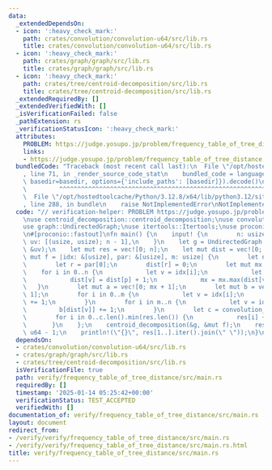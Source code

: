 ```yaml
---
data:
  _extendedDependsOn:
  - icon: ':heavy_check_mark:'
    path: crates/convolution/convolution-u64/src/lib.rs
    title: crates/convolution/convolution-u64/src/lib.rs
  - icon: ':heavy_check_mark:'
    path: crates/graph/graph/src/lib.rs
    title: crates/graph/graph/src/lib.rs
  - icon: ':heavy_check_mark:'
    path: crates/tree/centroid-decomposition/src/lib.rs
    title: crates/tree/centroid-decomposition/src/lib.rs
  _extendedRequiredBy: []
  _extendedVerifiedWith: []
  _isVerificationFailed: false
  _pathExtension: rs
  _verificationStatusIcon: ':heavy_check_mark:'
  attributes:
    PROBLEM: https://judge.yosupo.jp/problem/frequency_table_of_tree_distance
    links:
    - https://judge.yosupo.jp/problem/frequency_table_of_tree_distance
  bundledCode: "Traceback (most recent call last):\n  File \"/opt/hostedtoolcache/Python/3.12.8/x64/lib/python3.12/site-packages/onlinejudge_verify/documentation/build.py\"\
    , line 71, in _render_source_code_stat\n    bundled_code = language.bundle(stat.path,\
    \ basedir=basedir, options={'include_paths': [basedir]}).decode()\n          \
    \         ^^^^^^^^^^^^^^^^^^^^^^^^^^^^^^^^^^^^^^^^^^^^^^^^^^^^^^^^^^^^^^^^^^^^^^^^^^^^^^^^^\n\
    \  File \"/opt/hostedtoolcache/Python/3.12.8/x64/lib/python3.12/site-packages/onlinejudge_verify/languages/rust.py\"\
    , line 288, in bundle\n    raise NotImplementedError\nNotImplementedError\n"
  code: "// verification-helper: PROBLEM https://judge.yosupo.jp/problem/frequency_table_of_tree_distance\n\
    \nuse centroid_decomposition::centroid_decomposition;\nuse convolution_u64::convolution_u64;\n\
    use graph::UndirectedGraph;\nuse itertools::Itertools;\nuse proconio::input;\n\
    \n#[proconio::fastout]\nfn main() {\n    input! {\n        n: usize,\n       \
    \ uv: [(usize, usize); n - 1],\n    }\n    let g = UndirectedGraph::from_unweighted_edges(n,\
    \ &uv);\n    let mut res = vec![0; n];\n    let mut dist = vec![0; n];\n    let\
    \ mut f = |idx: &[usize], par: &[usize], m: usize| {\n        let n = idx.len();\n\
    \        let r = par[0];\n        dist[r] = 0;\n        let mut mx = 0;\n    \
    \    for i in 0..n {\n            let v = idx[i];\n            let p = par[i];\n\
    \            dist[v] = dist[p] + 1;\n            mx = mx.max(dist[v]);\n     \
    \   }\n        let mut a = vec![0; mx + 1];\n        let mut b = vec![0; mx +\
    \ 1];\n        for i in 0..m {\n            let v = idx[i];\n            a[dist[v]]\
    \ += 1;\n        }\n        for i in m..n {\n            let v = idx[i];\n   \
    \         b[dist[v]] += 1;\n        }\n        let c = convolution_u64(&a, &b);\n\
    \        for i in 0..c.len().min(res.len()) {\n            res[i] += c[i];\n \
    \       }\n    };\n    centroid_decomposition(&g, &mut f);\n    res[1] += n as\
    \ u64 - 1;\n    println!(\"{}\", res[1..].iter().join(\" \"));\n}\n"
  dependsOn:
  - crates/convolution/convolution-u64/src/lib.rs
  - crates/graph/graph/src/lib.rs
  - crates/tree/centroid-decomposition/src/lib.rs
  isVerificationFile: true
  path: verify/frequency_table_of_tree_distance/src/main.rs
  requiredBy: []
  timestamp: '2025-01-14 05:25:42+00:00'
  verificationStatus: TEST_ACCEPTED
  verifiedWith: []
documentation_of: verify/frequency_table_of_tree_distance/src/main.rs
layout: document
redirect_from:
- /verify/verify/frequency_table_of_tree_distance/src/main.rs
- /verify/verify/frequency_table_of_tree_distance/src/main.rs.html
title: verify/frequency_table_of_tree_distance/src/main.rs
---
```

